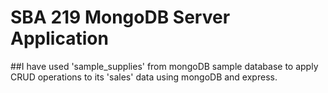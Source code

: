 # SBA 219 MongoDB Server Application
##I have used 'sample_supplies' from mongoDB sample database to apply CRUD operations to its 'sales' data using mongoDB and express.


